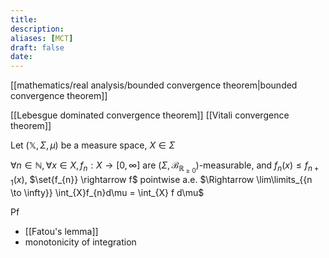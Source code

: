 ```yaml
---
title: 
description: 
aliases: [MCT]
draft: false
date:
---
```


[[mathematics/real analysis/bounded convergence theorem|bounded convergence theorem]]

[[Lebesgue dominated convergence theorem]]
[[Vitali convergence theorem]]

Let $(\mathbb{X},\Sigma, \mu)$ be a measure space, $X \in \Sigma$

 $\forall n \in \mathbb{N}, \forall x \in X, f_{n}:X \rightarrow [0,\infty]$ are $(\Sigma ,\operatorname {\mathcal {B}} _{\mathbb {R} _{\geq 0}})$-measurable, and $f_{n}(x) \leq f_{n+1}(x)$, $\set{f_{n}} \rightarrow f$ pointwise a.e. $\Rightarrow \lim\limits_{{n \to \infty}} \int_{X}f_{n}d\mu = \int_{X} f d\mu$

Pf
- [[Fatou's lemma]]
- monotonicity of integration